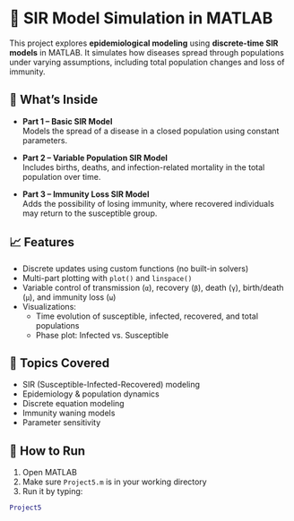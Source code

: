 # 🦠 SIR Model Simulation in MATLAB

This project explores **epidemiological modeling** using **discrete-time SIR models** in MATLAB. It simulates how diseases spread through populations under varying assumptions, including total population changes and loss of immunity.

## 🔬 What’s Inside

- **Part 1 – Basic SIR Model**  
  Models the spread of a disease in a closed population using constant parameters.
  
- **Part 2 – Variable Population SIR Model**  
  Includes births, deaths, and infection-related mortality in the total population over time.

- **Part 3 – Immunity Loss SIR Model**  
  Adds the possibility of losing immunity, where recovered individuals may return to the susceptible group.

## 📈 Features

- Discrete updates using custom functions (no built-in solvers)
- Multi-part plotting with `plot()` and `linspace()`
- Variable control of transmission (`α`), recovery (`β`), death (`γ`), birth/death (`μ`), and immunity loss (`ω`)
- Visualizations:  
  - Time evolution of susceptible, infected, recovered, and total populations  
  - Phase plot: Infected vs. Susceptible

## 🧪 Topics Covered

- SIR (Susceptible-Infected-Recovered) modeling
- Epidemiology & population dynamics
- Discrete equation modeling
- Immunity waning models
- Parameter sensitivity

## 🚀 How to Run

1. Open MATLAB
2. Make sure `Project5.m` is in your working directory
3. Run it by typing:

```matlab
Project5
